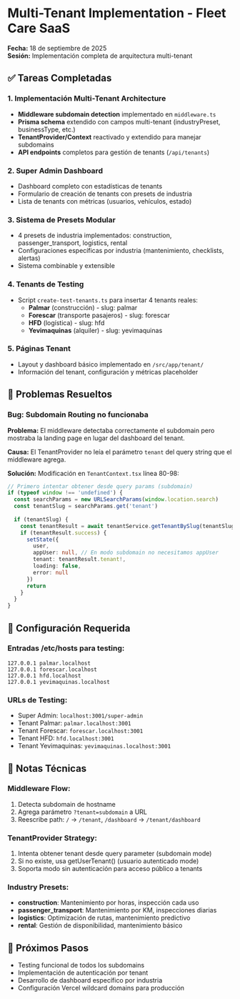 # Multi-Tenant Implementation - Fleet Care SaaS
**Fecha:** 18 de septiembre de 2025  
**Sesión:** Implementación completa de arquitectura multi-tenant

## ✅ Tareas Completadas

### 1. Implementación Multi-Tenant Architecture
- **Middleware subdomain detection** implementado en `middleware.ts`
- **Prisma schema** extendido con campos multi-tenant (industryPreset, businessType, etc.)
- **TenantProvider/Context** reactivado y extendido para manejar subdomains
- **API endpoints** completos para gestión de tenants (`/api/tenants`)

### 2. Super Admin Dashboard
- Dashboard completo con estadísticas de tenants
- Formulario de creación de tenants con presets de industria
- Lista de tenants con métricas (usuarios, vehículos, estado)

### 3. Sistema de Presets Modular
- 4 presets de industria implementados: construction, passenger_transport, logistics, rental
- Configuraciones específicas por industria (mantenimiento, checklists, alertas)
- Sistema combinable y extensible

### 4. Tenants de Testing
- Script `create-test-tenants.ts` para insertar 4 tenants reales:
  - **Palmar** (construcción) - slug: palmar
  - **Forescar** (transporte pasajeros) - slug: forescar  
  - **HFD** (logística) - slug: hfd
  - **Yevimaquinas** (alquiler) - slug: yevimaquinas

### 5. Páginas Tenant
- Layout y dashboard básico implementado en `/src/app/tenant/`
- Información del tenant, configuración y métricas placeholder

## 🐛 Problemas Resueltos

### Bug: Subdomain Routing no funcionaba
**Problema:** El middleware detectaba correctamente el subdomain pero mostraba la landing page en lugar del dashboard del tenant.

**Causa:** El TenantProvider no leía el parámetro `tenant` del query string que el middleware agrega.

**Solución:** Modificación en `TenantContext.tsx` línea 80-98:
```typescript
// Primero intentar obtener desde query params (subdomain)
if (typeof window !== 'undefined') {
  const searchParams = new URLSearchParams(window.location.search)
  const tenantSlug = searchParams.get('tenant')
  
  if (tenantSlug) {
    const tenantResult = await tenantService.getTenantBySlug(tenantSlug)
    if (tenantResult.success) {
      setState({
        user,
        appUser: null, // En modo subdomain no necesitamos appUser
        tenant: tenantResult.tenant!,
        loading: false,
        error: null
      })
      return
    }
  }
}
```

## 🔧 Configuración Requerida

### Entradas /etc/hosts para testing:
```
127.0.0.1 palmar.localhost
127.0.0.1 forescar.localhost
127.0.0.1 hfd.localhost
127.0.0.1 yevimaquinas.localhost
```

### URLs de Testing:
- Super Admin: `localhost:3001/super-admin`
- Tenant Palmar: `palmar.localhost:3001`
- Tenant Forescar: `forescar.localhost:3001`
- Tenant HFD: `hfd.localhost:3001`
- Tenant Yevimaquinas: `yevimaquinas.localhost:3001`

## 📝 Notas Técnicas

### Middleware Flow:
1. Detecta subdomain de hostname
2. Agrega parámetro `?tenant=subdomain` a URL
3. Reescribe path: `/` → `/tenant`, `/dashboard` → `/tenant/dashboard`

### TenantProvider Strategy:
1. Intenta obtener tenant desde query parameter (subdomain mode)
2. Si no existe, usa getUserTenant() (usuario autenticado mode)
3. Soporta modo sin autenticación para acceso público a tenants

### Industry Presets:
- **construction**: Mantenimiento por horas, inspección cada uso
- **passenger_transport**: Mantenimiento por KM, inspecciones diarias
- **logistics**: Optimización de rutas, mantenimiento predictivo
- **rental**: Gestión de disponibilidad, mantenimiento básico

## 🎯 Próximos Pasos
- Testing funcional de todos los subdomains
- Implementación de autenticación por tenant
- Desarrollo de dashboard específico por industria
- Configuración Vercel wildcard domains para producción